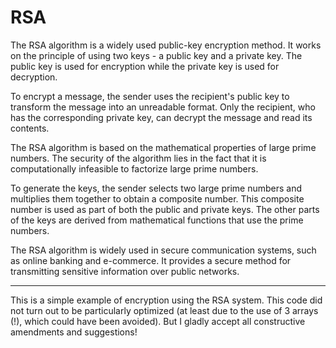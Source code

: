 # RSA
The RSA algorithm is a widely used public-key encryption method. It works on the principle of using two keys - a public key and a private key. The public key is used for encryption while the private key is used for decryption.

To encrypt a message, the sender uses the recipient's public key to transform the message into an unreadable format. Only the recipient, who has the corresponding private key, can decrypt the message and read its contents.

The RSA algorithm is based on the mathematical properties of large prime numbers. The security of the algorithm lies in the fact that it is computationally infeasible to factorize large prime numbers.

To generate the keys, the sender selects two large prime numbers and multiplies them together to obtain a composite number. This composite number is used as part of both the public and private keys. The other parts of the keys are derived from mathematical functions that use the prime numbers.

The RSA algorithm is widely used in secure communication systems, such as online banking and e-commerce. It provides a secure method for transmitting sensitive information over public networks.
****************************************************************************************************************
This is a simple example of encryption using the RSA system. This code did not turn out to be particularly optimized (at least due to the use of 3 arrays (!), which could have been avoided). But I gladly accept all constructive amendments and suggestions!
